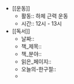 - [[운동]]
	- 활동:: 하체 근력 운동
	- 시간:: 12시 - 13시
- [[독서]]
	- 날짜::
	- 책_제목::
	- 책_분야::
	- 읽은_페이지::
	- 오늘의-한구절::
	-